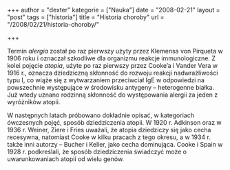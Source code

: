 +++
author = "dexter"
kategorie = ["Nauka"]
date = "2008-02-21"
layout = "post"
tags = ["historia"]
title = "Historia choroby"
url = "/2008/02/21/historia-choroby/"

+++

Termin _alergia_ został po raz pierwszy użyty przez Klemensa von Pirqueta w 1906 roku i oznaczał szkodliwe dla organizmu reakcje immunologiczne. Z kolei pojęcie _atopia_, użyte po raz pierwszy przez Cooke’a i Vander Vera w 1916 r., oznacza dziedziczną skłonność do rozwoju reakcji nadwrażliwości typu I, co wiąże się z wytwarzaniem przeciwciał IgE w odpowiedzi na powszechnie występujące w środowisku antygeny – heterogenne białka. Już wtedy uznano rodzinną skłonność do występowania alergii za jeden z wyróżników atopii.

W następnych latach próbowano dokładnie opisać, w kategoriach ówczesnych pojęć, sposób dziedziczenia atopii. W 1920 r. Adkinson oraz w 1936 r. Weiner, Ziere i Fries uważali, że atopia dziedziczy się jako cecha recesywna, natomiast Cooke w kilku pracach z tego okresu, a w 1934 r. także inni autorzy – Bucher i Keller, jako cecha dominująca. Cooke i Spain w 1928 r. podkreślali, że sposób dziedziczenia świadczyć może o uwarunkowaniach atopii od wielu genów.